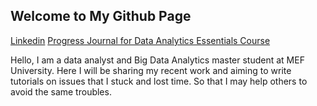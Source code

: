 ## Welcome to My Github Page

[Linkedin](https://www.linkedin.com/in/efehandanisman/)
[Progress Journal for Data Analytics Essentials Course](https://efehandanisman.github.io/pj18-efehandanisman/)

Hello, I am a data analyst and Big Data Analytics master student at MEF University. Here I will be sharing my recent work and aiming to write tutorials on issues that I stuck and lost time. So that I may help others to avoid the same troubles.
